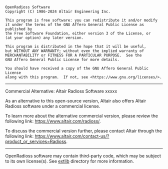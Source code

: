     OpenRadioss Software
    Copyright (C) 1986-2024 Altair Engineering Inc.  

    This program is free software: you can redistribute it and/or modify
    it under the terms of the GNU Affero General Public License as published by
    the Free Software Foundation, either version 3 of the License, or
    (at your option) any later version.

    This program is distributed in the hope that it will be useful,
    but WITHOUT ANY WARRANTY; without even the implied warranty of
    MERCHANTABILITY or FITNESS FOR A PARTICULAR PURPOSE.  See the
    GNU Affero General Public License for more details.

    You should have received a copy of the GNU Affero General Public License
    along with this program.  If not, see <https://www.gnu.org/licenses/>.

---                                                                                
Commercial Alternative: Altair Radioss Software  xxxxx

As an alternative to this open-source version, Altair also offers Altair Radioss 
software under a commercial license.  

To learn more about the alternative commercial version, please review the 
following link: https://www.altair.com/radioss/. 

To discuss the commercial version further, please contact Altair through the 
following link: <https://www.altair.com/contact-us/?product_or_services=Radioss>.

---                                                                                
OpenRadioss software may contain third-party code, which may be subject to its own license(s).
See [extlib](./extlib) directory for more information.  
